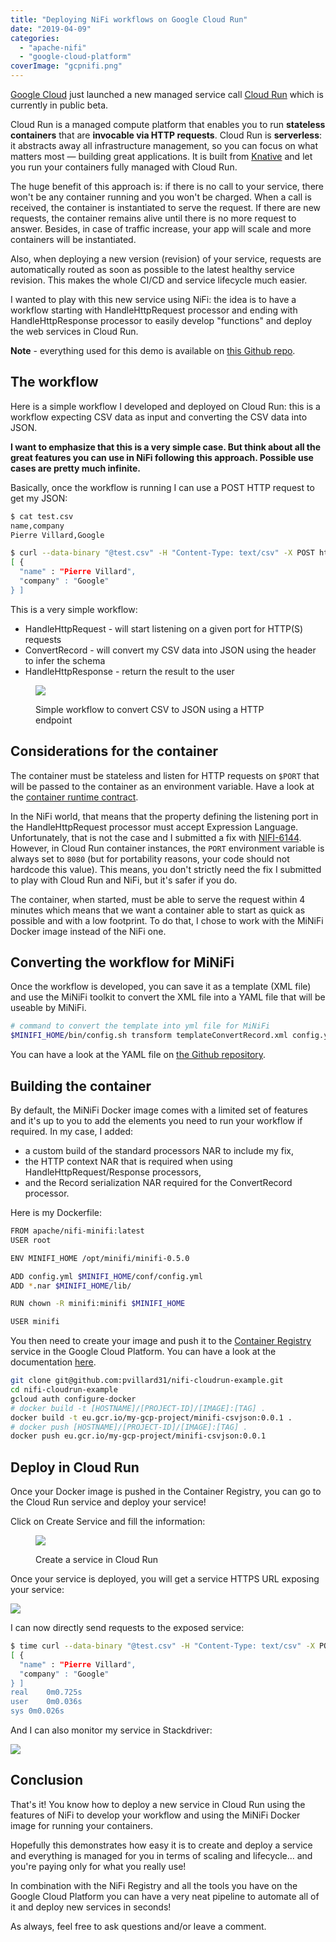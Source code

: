 ```yaml
---
title: "Deploying NiFi workflows on Google Cloud Run"
date: "2019-04-09"
categories: 
  - "apache-nifi"
  - "google-cloud-platform"
coverImage: "gcpnifi.png"
---
```


[Google Cloud](https://cloud.google.com/gcp/) just launched a new managed service call [Cloud Run](https://cloud.google.com/run/docs/) which is currently in public beta.

Cloud Run is a managed compute platform that enables you to run **stateless containers** that are **invocable via HTTP requests**. Cloud Run is **serverless**: it abstracts away all infrastructure management, so you can focus on what matters most — building great applications. It is built from [Knative](https://cloud.google.com/knative/) and let you run your containers fully managed with Cloud Run.

The huge benefit of this approach is: if there is no call to your service, there won't be any container running and you won't be charged. When a call is received, the container is instantiated to serve the request. If there are new requests, the container remains alive until there is no more request to answer. Besides, in case of traffic increase, your app will scale and more containers will be instantiated.

Also, when deploying a new version (revision) of your service, requests are automatically routed as soon as possible to the latest healthy service revision. This makes the whole CI/CD and service lifecycle much easier.

I wanted to play with this new service using NiFi: the idea is to have a workflow starting with HandleHttpRequest processor and ending with HandleHttpResponse processor to easily develop "functions" and deploy the web services in Cloud Run.

**Note** - everything used for this demo is available on [this Github repo](https://github.com/pvillard31/nifi-cloudrun-example).

## The workflow

Here is a simple workflow I developed and deployed on Cloud Run: this is a workflow expecting CSV data as input and converting the CSV data into JSON.

**I want to emphasize that this is a very simple case. But think about all the great features you can use in NiFi following this approach. Possible use cases are pretty much infinite.**

Basically, once the workflow is running I can use a POST HTTP request to get my JSON:

```bash
$ cat test.csv
name,company
Pierre Villard,Google

$ curl --data-binary "@test.csv" -H "Content-Type: text/csv" -X POST http://localhost:9090/
[ {
  "name" : "Pierre Villard",
  "company" : "Google"
} ]
```

This is a very simple workflow:

- HandleHttpRequest - will start listening on a given port for HTTP(S) requests
- ConvertRecord - will convert my CSV data into JSON using the header to infer the schema
- HandleHttpResponse - return the result to the user

<figure>

![](images/screen-shot-2019-03-24-at-15.59.13.png)

<figcaption>

Simple workflow to convert CSV to JSON using a HTTP endpoint

</figcaption>

</figure>

## Considerations for the container

The container must be stateless and listen for HTTP requests on `$PORT` that will be passed to the container as an environment variable. Have a look at the [container runtime contract](https://cloud.google.com/run/docs/reference/container-contract).

In the NiFi world, that means that the property defining the listening port in the HandleHttpRequest processor must accept Expression Language. Unfortunately, that is not the case and I submitted a fix with [NIFI-6144](https://issues.apache.org/jira/browse/NIFI-6144). However, in Cloud Run container instances, the `PORT` environment variable is always set to `8080` (but for portability reasons, your code should not hardcode this value). This means, you don't strictly need the fix I submitted to play with Cloud Run and NiFi, but it's safer if you do.

The container, when started, must be able to serve the request within 4 minutes which means that we want a container able to start as quick as possible and with a low footprint. To do that, I chose to work with the MiNiFi Docker image instead of the NiFi one.

## Converting the workflow for MiNiFi

Once the workflow is developed, you can save it as a template (XML file) and use the MiNiFi toolkit to convert the XML file into a YAML file that will be useable by MiNiFi.

```bash
# command to convert the template into yml file for MiNiFi
$MINIFI_HOME/bin/config.sh transform templateConvertRecord.xml config.yml
```

You can have a look at the YAML file on [the Github repository](https://github.com/pvillard31/nifi-cloudrun-example).

## Building the container

By default, the MiNiFi Docker image comes with a limited set of features and it's up to you to add the elements you need to run your workflow if required. In my case, I added:

- a custom build of the standard processors NAR to include my fix,
- the HTTP context NAR that is required when using HandleHttpRequest/Response processors,
- and the Record serialization NAR required for the ConvertRecord processor.

Here is my Dockerfile:

```bash
FROM apache/nifi-minifi:latest
USER root

ENV MINIFI_HOME /opt/minifi/minifi-0.5.0

ADD config.yml $MINIFI_HOME/conf/config.yml
ADD *.nar $MINIFI_HOME/lib/

RUN chown -R minifi:minifi $MINIFI_HOME

USER minifi
```

You then need to create your image and push it to the [Container Registry](https://cloud.google.com/container-registry/) service in the Google Cloud Platform. You can have a look at the documentation [here](https://cloud.google.com/container-registry/docs/pushing-and-pulling).

```bash
git clone git@github.com:pvillard31/nifi-cloudrun-example.git
cd nifi-cloudrun-example
gcloud auth configure-docker
# docker build -t [HOSTNAME]/[PROJECT-ID]/[IMAGE]:[TAG] .
docker build -t eu.gcr.io/my-gcp-project/minifi-csvjson:0.0.1 .
# docker push [HOSTNAME]/[PROJECT-ID]/[IMAGE]:[TAG] .
docker push eu.gcr.io/my-gcp-project/minifi-csvjson:0.0.1
```

## Deploy in Cloud Run

Once your Docker image is pushed in the Container Registry, you can go to the Cloud Run service and deploy your service!

Click on Create Service and fill the information:

<figure>

![](images/screen-shot-2019-03-24-at-16.52.49.png)

<figcaption>

Create a service in Cloud Run

</figcaption>

</figure>

Once your service is deployed, you will get a service HTTPS URL exposing your service:

![](images/screen-shot-2019-03-24-at-16.53.54.png)

I can now directly send requests to the exposed service:

```bash
$ time curl --data-binary "@test.csv" -H "Content-Type: text/csv" -X POST https://minifi-csvjson-t546z2l6aq-uc.a.run.app
[ {
  "name" : "Pierre Villard",
  "company" : "Google"
} ]
real	0m0.725s
user	0m0.036s
sys	0m0.026s
```

And I can also monitor my service in Stackdriver:

![](images/screen-shot-2019-03-24-at-16.51.20.png)

## Conclusion

That's it! You know how to deploy a new service in Cloud Run using the features of NiFi to develop your workflow and using the MiNiFi Docker image for running your containers.

Hopefully this demonstrates how easy it is to create and deploy a service and everything is managed for you in terms of scaling and lifecycle... and you're paying only for what you really use!

In combination with the NiFi Registry and all the tools you have on the Google Cloud Platform you can have a very neat pipeline to automate all of it and deploy new services in seconds!

As always, feel free to ask questions and/or leave a comment.
